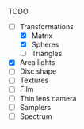 TODO

- [ ] Transformations
  - [x] Matrix
  - [x] Spheres
  - [ ] Triangles
- [x] Area lights
- [ ] Disc shape
- [ ] Textures
- [ ] Film
- [ ] Thin lens camera
- [ ] Samplers
- [ ] Spectrum
